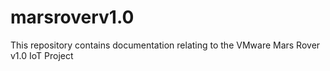 # marsroverv1.0
This repository contains documentation relating to the VMware Mars Rover v1.0 IoT Project
